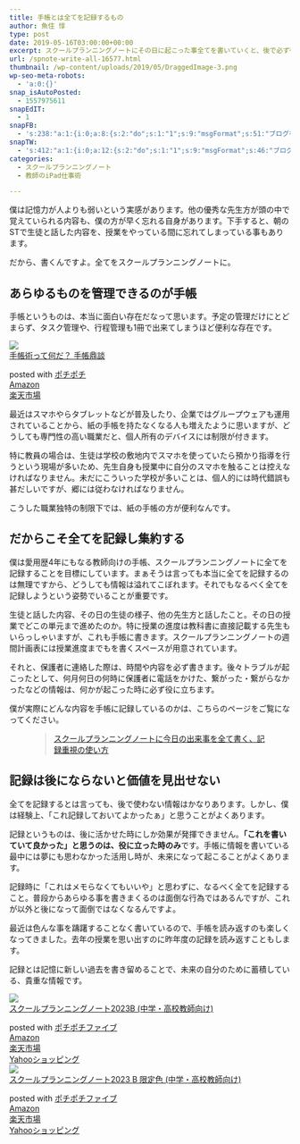 ```yaml
---
title: 手帳とは全てを記録するもの
author: 魚住 惇
type: post
date: 2019-05-16T03:00:00+00:00
excerpt: スクールプランニングノートにその日に起こった事全てを書いていくと、後で必ず役に立ちます。
url: /spnote-write-all-16577.html
thumbnail: /wp-content/uploads/2019/05/DraggedImage-3.png
wp-seo-meta-robots:
  - 'a:0:{}'
snap_isAutoPosted:
  - 1557975611
snapEdIT:
  - 1
snapFB:
  - 's:238:"a:1:{i:0;a:8:{s:2:"do";s:1:"1";s:9:"msgFormat";s:51:"ブログを更新しました！%TITLE% %SITENAME%";s:8:"postType";s:1:"A";s:9:"isAutoImg";s:1:"A";s:8:"imgToUse";s:0:"";s:9:"isAutoURL";s:1:"A";s:8:"urlToUse";s:0:"";s:4:"doFB";i:0;}}";'
snapTW:
  - 's:412:"a:1:{i:0;a:12:{s:2:"do";s:1:"1";s:9:"msgFormat";s:46:"ブログを更新しました: %TITLE%  %URL%";s:8:"attchImg";s:1:"1";s:9:"isAutoImg";s:1:"A";s:8:"imgToUse";s:0:"";s:9:"isAutoURL";s:1:"A";s:8:"urlToUse";s:0:"";s:4:"doTW";i:0;s:8:"isPosted";s:1:"1";s:4:"pgID";s:19:"1128857653331910656";s:7:"postURL";s:56:"https://twitter.com/jun3010me/status/1128857653331910656";s:5:"pDate";s:19:"2019-05-16 03:00:13";}}";'
categories:
  - スクールプランニングノート
  - 教師のiPad仕事術

---
```

 

僕は記憶力が人よりも弱いという実感があります。他の優秀な先生方が頭の中で覚えていられる内容も、僕の方が早く忘れる自身があります。下手すると、朝のSTで生徒と話した内容を、授業をやっている間に忘れてしまっている事もあります。

だから、書くんですよ。全てをスクールプランニングノートに。

## あらゆるものを管理できるのが手帳

手帳というものは、本当に面白い存在だなって思います。予定の管理だけにとどまらず、タスク管理や、行程管理も1冊で出来てしまうほど便利な存在です。

<div class="cstmreba">
  <div class="kaerebalink-box">
    <div class="kaerebalink-image">
      <a href="https://www.amazon.co.jp/%E6%89%8B%E5%B8%B3%E8%A1%93%E3%81%A3%E3%81%A6%E4%BD%95%E3%81%A0%EF%BC%9F-%E6%89%8B%E5%B8%B3%E9%BC%8E%E8%AB%87-%E9%AB%98%E7%95%91%E6%AD%A3%E5%B9%B8-ebook/dp/B00H1RBZ40?SubscriptionId=AKIAIGGQ4QGQY6L2RH4A&tag=jun3010me-22&linkCode=xm2&camp=2025&creative=165953&creativeASIN=B00H1RBZ40" target="_blank" rel="noopener noreferrer"><img decoding="async" src="https://images-fe.ssl-images-amazon.com/images/I/51MsprJ7HjL._SL160_.jpg" style="border: none;" /></a>
    </div>
    <div class="kaerebalink-info">
      <div class="kaerebalink-name">
        <a href="https://www.amazon.co.jp/%E6%89%8B%E5%B8%B3%E8%A1%93%E3%81%A3%E3%81%A6%E4%BD%95%E3%81%A0%EF%BC%9F-%E6%89%8B%E5%B8%B3%E9%BC%8E%E8%AB%87-%E9%AB%98%E7%95%91%E6%AD%A3%E5%B9%B8-ebook/dp/B00H1RBZ40?SubscriptionId=AKIAIGGQ4QGQY6L2RH4A&tag=jun3010me-22&linkCode=xm2&camp=2025&creative=165953&creativeASIN=B00H1RBZ40" target="_blank" rel="noopener noreferrer">手帳術って何だ？ 手帳鼎談</a>
        <p>
        </p>
        <div class="kaerebalink-powered-date">
          posted with <a href="http://jun3010.me/pochipochi.php" rel="nofollow noopener noreferrer" target="_blank">ポチポチ</a>
        </div>
      </div>
      <div class="kaerebalink-link1">
        <div class="shoplinkamazon">
          <a href="https://www.amazon.co.jp/gp/search?keywords=手帳術って何だ？ 手帳鼎談&tag=jun3010me-22" target="_blank" rel="noopener noreferrer">Amazon</a>
        </div>
        <div class="shoplinkrakuten">
          <a href="https://hb.afl.rakuten.co.jp/hgc/10ef1d94.c90f9829.10ef1d95.53606a39/?pc=https%3A%2F%2Fsearch.rakuten.co.jp%2Fsearch%2Fmall%2F手帳術って何だ？ 手帳鼎談%2F-%2Ff.1-p.1-s.1-sf.0-st.A-v.2%3Fx%3D0%26scid%3Daf_ich_link_urltxt%26m%3Dhttp%3A%2F%2Fm.rakuten.co.jp%2F" target="_blank" rel="noopener noreferrer">楽天市場</a>
        </div>
      </div>
    </div>
    <div class="booklink-footer">
    </div>
  </div>
</div>

最近はスマホやらタブレットなどが普及したり、企業ではグループウェアも運用されていることから、紙の手帳を持たなくなる人も増えたように思いますが、どうしても専門性の高い職業だと、個人所有のデバイスには制限が付きます。

特に教員の場合は、生徒は学校の敷地内でスマホを使っていたら預かり指導を行うという現場が多いため、先生自身も授業中に自分のスマホを触ることは控えなければなりません。未だにこういった学校が多いことは、個人的には時代錯誤も甚だしいですが、郷には従わなければなりません。

こうした職業独特の制限下では、紙の手帳の方が便利なんです。

## だからこそ全てを記録し集約する

僕は愛用歴4年にもなる教師向けの手帳、スクールプランニングノートに全てを記録することを目標にしています。まぁそうは言っても本当に全てを記録するのは無理ですから、どうしても情報は溢れてこぼれます。それでもなるべく全てを記録しようという姿勢でいることが重要です。

生徒と話した内容、その日の生徒の様子、他の先生方と話したこと。その日の授業でどこの単元まで進めたのか。特に授業の進度は教科書に直接記載する先生もいらっしゃいますが、これも手帳に書きます。スクールプランニングノートの週間計画表には授業進度までもを書くスペースが用意されています。

それと、保護者に連絡した際は、時間や内容を必ず書きます。後々トラブルが起こったとして、何月何日の何時に保護者に電話をかけた、繋がった・繋がらなかったなどの情報は、何かが起こった時に必ず役に立ちます。

僕が実際にどんな内容を手帳に記録しているのかは、こちらのページをご覧になってください。<figure class="wp-block-embed is-type-rich is-provider-wp-oembed-blog-card">

<div class="wp-block-embed__wrapper">
  <blockquote class="wp-embedded-content" data-secret="7MwgHXFcfV">
    <a href="http://jun3010.me/schoolplanningnote-howto-15518.html">スクールプランニングノートに今日の出来事を全て書く、記録重視の使い方</a>
  </blockquote>
</div></figure> 

## 記録は後にならないと価値を見出せない

全てを記録するとは言っても、後で使わない情報はかなりあります。しかし、僕は経験上、「これ記録しておいてよかったぁ」と思うことがよくあります。

記録というものは、後に活かせた時にしか効果が発揮できません。**「これを書いていて良かった」と思うのは、役に立った時のみ**です。手帳に情報を書いている最中には夢にも思わなかった活用し時が、未来になって起こることがよくあります。

記録時に<span class="smb-highlighter">「これはメモらなくてもいいや」と思わずに、なるべく全てを記録すること</span>。普段からあらゆる事を書きまくるのは面倒な行為ではあるんですが、これが以外と後になって面倒ではなくなるんですよ。

最近は色んな事を躊躇することなく書いているので、手帳を読み返すのも楽しくなってきました。去年の授業を思い出すのに昨年度の記録を読み返すこともします。

記録とは記憶に新しい過去を書き留めることで、未来の自分のために蓄積している、貴重な情報です。

<div class="cstmreba">
  <div class="kaerebalink-box">
    <div class="kaerebalink-image">
      <a href="https://www.amazon.co.jp/dp/4761928670?tag=jun3010me-22&linkCode=ogi&th=1&psc=1" target="_blank" rel="noopener"><img decoding="async" src="https://m.media-amazon.com/images/I/11HMID+xi+L._SL160_.jpg" style="border: none;" /></a>
    </div>
    <div class="kaerebalink-info">
      <div class="kaerebalink-name">
        <a href="https://www.amazon.co.jp/dp/4761928670?tag=jun3010me-22&linkCode=ogi&th=1&psc=1" target="_blank" rel="noopener">スクールプランニングノート2023B (中学・高校教師向け)</a>
        <p>
        </p>
        <div class="kaerebalink-powered-date">
          posted with <a href="http://jun3010.me/pochipochi5.php" rel="nofollow noopener" target="_blank">ポチポチファイブ</a>
        </div>
      </div>
      <div class="kaerebalink-link1">
        <div class="shoplinkamazon">
          <a href="https://www.amazon.co.jp/gp/search?keywords=スクールプランニングノート2023B&tag=jun3010me-22" target="_blank" rel="noopener">Amazon</a>
        </div>
        <div class="shoplinkrakuten">
          <a href="https://hb.afl.rakuten.co.jp/hgc/10ef1d94.c90f9829.10ef1d95.53606a39/?pc=https%3A%2F%2Fsearch.rakuten.co.jp%2Fsearch%2Fmall%2Fスクールプランニングノート2023B%2F-%2Ff.1-p.1-s.1-sf.0-st.A-v.2%3Fx%3D0%26scid%3Daf_ich_link_urltxt%26m%3Dhttp%3A%2F%2Fm.rakuten.co.jp%2F" target="_blank" rel="noopener">楽天市場</a>
        </div>
        <div class="shoplinkyahoo">
          <a href="https://ck.jp.ap.valuecommerce.com/servlet/referral?sid=3040825&pid=884909937&vc_url=http%3A%2F%2Fsearch.shopping.yahoo.co.jp%2Fsearch%3Fp%3Dスクールプランニングノート2023B" vcptn="kaereba&quot;" target="_blank" rel="noopener">Yahooショッピング<img decoding="async" loading="lazy" src="//ad.jp.ap.valuecommerce.com/servlet/gifbanner?sid=3040825&pid=884909937" width="1" height="1" border="0" /></a>
        </div>
      </div>
    </div>
    <div class="booklink-footer">
    </div>
  </div>
</div>

<div class="cstmreba">
  <div class="kaerebalink-box">
    <div class="kaerebalink-image">
      <a href="https://www.amazon.co.jp/dp/4761928735?tag=jun3010me-22&linkCode=ogi&th=1&psc=1" target="_blank" rel="noopener"><img decoding="async" src="https://m.media-amazon.com/images/I/11Pc1E18KoL._SL160_.jpg" style="border: none;" /></a>
    </div>
    <div class="kaerebalink-info">
      <div class="kaerebalink-name">
        <a href="https://www.amazon.co.jp/dp/4761928735?tag=jun3010me-22&linkCode=ogi&th=1&psc=1" target="_blank" rel="noopener">スクールプランニングノート2023 B 限定色 (中学・高校教師向け)</a>
        <p>
        </p>
        <div class="kaerebalink-powered-date">
          posted with <a href="http://jun3010.me/pochipochi5.php" rel="nofollow noopener" target="_blank">ポチポチファイブ</a>
        </div>
      </div>
      <div class="kaerebalink-link1">
        <div class="shoplinkamazon">
          <a href="https://www.amazon.co.jp/gp/search?keywords=スクールプランニングノート2023 B 限定色&tag=jun3010me-22" target="_blank" rel="noopener">Amazon</a>
        </div>
        <div class="shoplinkrakuten">
          <a href="https://hb.afl.rakuten.co.jp/hgc/10ef1d94.c90f9829.10ef1d95.53606a39/?pc=https%3A%2F%2Fsearch.rakuten.co.jp%2Fsearch%2Fmall%2Fスクールプランニングノート2023 B 限定色%2F-%2Ff.1-p.1-s.1-sf.0-st.A-v.2%3Fx%3D0%26scid%3Daf_ich_link_urltxt%26m%3Dhttp%3A%2F%2Fm.rakuten.co.jp%2F" target="_blank" rel="noopener">楽天市場</a>
        </div>
        <div class="shoplinkyahoo">
          <a href="https://ck.jp.ap.valuecommerce.com/servlet/referral?sid=3040825&pid=884909937&vc_url=http%3A%2F%2Fsearch.shopping.yahoo.co.jp%2Fsearch%3Fp%3Dスクールプランニングノート2023 B 限定色" vcptn="kaereba&quot;" target="_blank" rel="noopener">Yahooショッピング<img decoding="async" loading="lazy" src="//ad.jp.ap.valuecommerce.com/servlet/gifbanner?sid=3040825&pid=884909937" width="1" height="1" border="0" /></a>
        </div>
      </div>
    </div>
    <div class="booklink-footer">
    </div>
  </div>
</div>